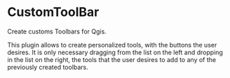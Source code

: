 # CustomToolBar
Create customs Toolbars for Qgis.

This plugin allows to create personalized tools, with the buttons the user desires. It is only necessary dragging from the list on the left and dropping in the list on the right, the tools that the user desires to add to any of the previously created toolbars.
